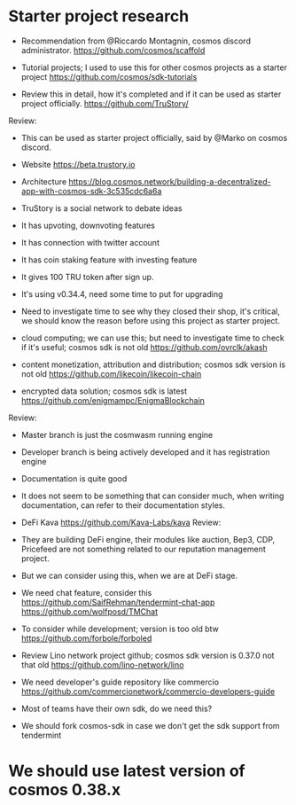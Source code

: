 # Starter project research

- Recommendation from @Riccardo Montagnin, cosmos discord administrator.
https://github.com/cosmos/scaffold

- Tutorial projects; I used to use this for other cosmos projects as a starter project
https://github.com/cosmos/sdk-tutorials

- Review this in detail, how it's completed and if it can be used as starter project officially.
https://github.com/TruStory/

Review:
- This can be used as starter project officially, said by @Marko on cosmos discord.
- Website https://beta.trustory.io
- Architecture https://blog.cosmos.network/building-a-decentralized-app-with-cosmos-sdk-3c535cdc6a6a
- TruStory is a social network to debate ideas
- It has upvoting, downvoting features
- It has connection with twitter account
- It has coin staking feature with investing feature
- It gives 100 TRU token after sign up.
- It's using v0.34.4, need some time to put for upgrading
- Need to investigate time to see why they closed their shop, it's critical, we should know the reason before using this project as starter project.

- cloud computing; we can use this; but need to investigate time to check if it's useful; cosmos sdk is not old
https://github.com/ovrclk/akash

- content monetization, attribution and distribution; cosmos sdk version is not old
https://github.com/likecoin/likecoin-chain

- encrypted data solution; cosmos sdk is latest
https://github.com/enigmampc/EnigmaBlockchain

Review:
- Master branch is just the cosmwasm running engine
- Developer branch is being actively developed and it has registration engine
- Documentation is quite good
- It does not seem to be something that can consider much, when writing documentation, can refer to their documentation styles.

- DeFi Kava
https://github.com/Kava-Labs/kava
Review:
- They are building DeFi engine, their modules like auction, Bep3, CDP, Pricefeed are not something related to our reputation management project.
- But we can consider using this, when we are at DeFi stage.


- We need chat feature, consider this
https://github.com/SaifRehman/tendermint-chat-app
https://github.com/wolfposd/TMChat

- To consider while development; version is too old btw
https://github.com/forbole/forboled

- Review Lino network project github; cosmos sdk version is 0.37.0 not that old
https://github.com/lino-network/lino

- We need developer's guide repository like commercio
https://github.com/commercionetwork/commercio-developers-guide

- Most of teams have their own sdk, do we need this?

- We should fork cosmos-sdk in case we don't get the sdk support from tendermint

# We should use latest version of cosmos 0.38.x

